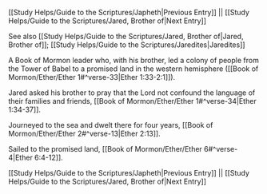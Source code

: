 [[Study Helps/Guide to the Scriptures/Japheth|Previous Entry]]  ||  [[Study Helps/Guide to the Scriptures/Jared, Brother of|Next Entry]]

 See also [[Study Helps/Guide to the Scriptures/Jared, Brother of|Jared, Brother of]]; [[Study Helps/Guide to the Scriptures/Jaredites|Jaredites]]

 A Book of Mormon leader who, with his brother, led a colony of people from the Tower of Babel to a promised land in the western hemisphere ([[Book of Mormon/Ether/Ether 1#^verse-33|Ether 1:33-2:1]]).

 Jared asked his brother to pray that the Lord not confound the language of their families and friends, [[Book of Mormon/Ether/Ether 1#^verse-34|Ether 1:34-37]].

 Journeyed to the sea and dwelt there for four years, [[Book of Mormon/Ether/Ether 2#^verse-13|Ether 2:13]].

 Sailed to the promised land, [[Book of Mormon/Ether/Ether 6#^verse-4|Ether 6:4-12]].

[[Study Helps/Guide to the Scriptures/Japheth|Previous Entry]]  ||  [[Study Helps/Guide to the Scriptures/Jared, Brother of|Next Entry]]